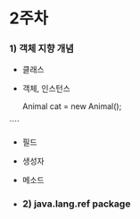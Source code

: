 # 2주차

### 1\) 객체 지향 개념

* 클래스
* 객체, 인스턴스

  Animal cat = new Animal\(\);

\`\`\`\` 

* 필드

* 생성자
* 메소드
* ### 2\) java.lang.ref package



